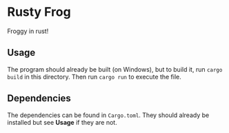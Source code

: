 # Rusty Frog

Froggy in rust!

## Usage

The program should already be built (on Windows), but to build it, run `cargo build` in this directory.
Then run `cargo run` to execute the file.

## Dependencies

The dependencies can be found in `Cargo.toml`. They should already be installed but see **Usage**
if they are not.